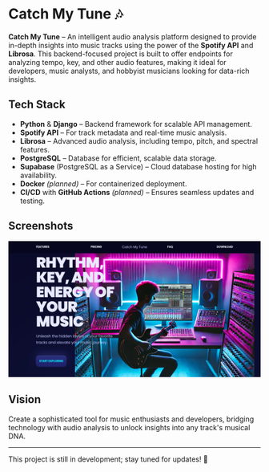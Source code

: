 # Catch My Tune 🎶

**Catch My Tune** – An intelligent audio analysis platform designed to provide in-depth insights into music tracks using the power of the **Spotify API** and **Librosa**. This backend-focused project is built to offer endpoints for analyzing tempo, key, and other audio features, making it ideal for developers, music analysts, and hobbyist musicians looking for data-rich insights.

## Tech Stack

- **Python** & **Django** – Backend framework for scalable API management.
- **Spotify API** – For track metadata and real-time music analysis.
- **Librosa** – Advanced audio analysis, including tempo, pitch, and spectral features.
- **PostgreSQL** – Database for efficient, scalable data storage.
- **Supabase** (PostgreSQL as a Service) – Cloud database hosting for high availability.
- **Docker** *(planned)* – For containerized deployment.
- **CI/CD** with **GitHub Actions** *(planned)* – Ensures seamless updates and testing.
## Screenshots
![Catch-My-Tune-Frontend](/ui-test.png)
## Vision

Create a sophisticated tool for music enthusiasts and developers, bridging technology with audio analysis to unlock insights into any track's musical DNA.

---

This project is still in development; stay tuned for updates! 🚀
